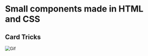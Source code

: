 # Small components made in HTML and CSS

## Card Tricks

![Gif](https://media1.giphy.com/media/jUIueTd3Hooha9yYY9/giphy.gif?cid=790b7611af41551e86d78aab3ba2f8a709ce2e58ef51bec1&rid=giphy.gif&ct=g)

